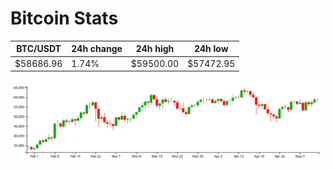 # Bitcoin Stats

BTC/USDT|24h change|24h high|24h low|
|---|---|---|---|
|$58686.96|1.74%|$59500.00|$57472.95|

<img src="./chart.svg">
